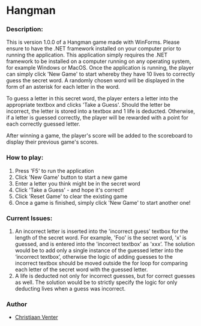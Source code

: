 # Hangman

### Description:
This is version 1.0.0 of a Hangman game made with WinForms. Please ensure to have the .NET framework installed on your computer prior to running the application. This application simply requires the .NET framework to be installed on a computer running on any operating system, for example Windows or MacOS. Once the application is running, the player can simply click 'New Game' to start whereby they have 10 lives to correctly guess the secret word. A randomly chosen word will be displayed in the form of an asterisk for each letter in the word.

To guess a letter in this secret word, the player enters a letter into the appropriate textbox and clicks 'Take a Guess'. Should the letter be incorrect, the letter is stored into a textbox and 1 life is deducted. Otherwise, if a letter is guessed correctly, the player will be rewarded with a point for each correctly guessed letter.

After winning a game, the player's score will be added to the scoreboard to display their previous game's scores.

### How to play:
1. Press 'F5' to run the application
2. Click 'New Game' button to start a new game
3. Enter a letter you think might be in the secret word
4. Click 'Take a Guess' - and hope it's correct!
5. Click 'Reset Game' to clear the existing game
6. Once a game is finished, simply click 'New Game' to start another one! 

### Current Issues:
1. An incorrect letter is inserted into the 'incorrect guess' textbox for the length of the secret word. For example, 'Foo' is the secret word, 'x' is guessed, and is entered into the 'incorrect textbox' as 'xxx’. The solution would be to add only a single instance of the guessed letter into the ‘incorrect textbox’, otherwise the logic of adding guesses to the incorrect textbox should be moved outside the for loop for comparing each letter of the secret word with the guessed letter.
2. A life is deducted not only for incorrect guesses, but for correct guesses as well. The solution would be to strictly specify the logic for only deducting lives when a guess was incorrect.

### Author

- [Christiaan Venter](https://www.github.com/codecventer)
